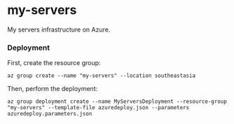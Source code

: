 # my-servers
My servers infrastructure on Azure.
### Deployment
First, create the resource group:

```
az group create --name "my-servers" --location southeastasia
```
Then, perform the deployment:
```
az group deployment create --name MyServersDeployment --resource-group "my-servers" --template-file azuredeploy.json --parameters azuredeploy.parameters.json
```
